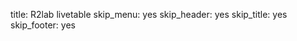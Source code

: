 title: R2lab livetable
skip_menu: yes
skip_header: yes
skip_title: yes
skip_footer: yes

<div id="livetable_container"></div>

<style> @import url("/assets/r2lab/livecolumns.css"); </style>
<style> @import url("/assets/r2lab/livetable.css"); </style>

<script type="module">
    import {livetable_options} from "/assets/r2lab/livetable.js";
    let ratio = 2/3;
    Object.assign(livetable_options, {
        ratio : ratio,
        // if we do set values from options in addition
        // to a ratio, the actual value is multiplied
        // by the ratio; here setting 6 means actually 4
        // (we need some space for the wall depth)
        margin_x : 6,
        margin_y : 6,
   });

</script>
